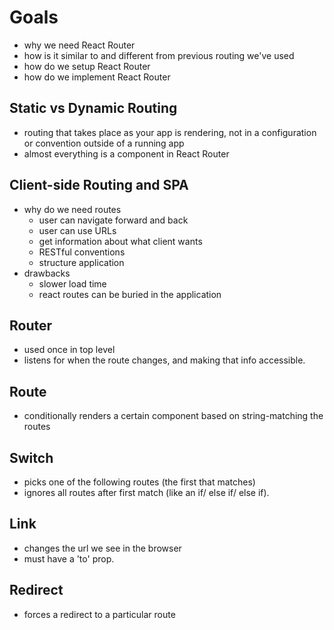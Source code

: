 # Goals
- why we need React Router
- how is it similar to and different from previous routing we've used
- how do we setup React Router
- how do we implement React Router


## Static vs Dynamic Routing
- routing that takes place as your app is rendering, not in a configuration or convention outside of a running app
- almost everything is a component in React Router

## Client-side Routing and SPA
- why do we need routes
  - user can navigate forward and back
  - user can use URLs
  - get information about what client wants
  - RESTful conventions
  - structure application
- drawbacks
  - slower load time
  - react routes can be buried in the application

## Router
- used once in top level
- listens for when the route changes, and making that info accessible.

## Route
- conditionally renders a certain component based on string-matching the routes

## Switch
- picks one of the following routes (the first that matches)
- ignores all routes after first match (like an if/ else if/ else if).


## Link
- changes the url we see in the browser
- must have a 'to' prop.


## Redirect
- forces a redirect to a particular route